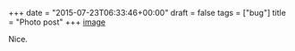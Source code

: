 +++
date = "2015-07-23T06:33:46+00:00"
draft = false
tags = ["bug"]
title = "Photo post"
+++
[image](/img/2015-07-23-photo-post/e9ff26a0cc56f545a7ec9399f96ecebc089920965418c3a3cad4983cd9d24727.jpg)

Nice.
